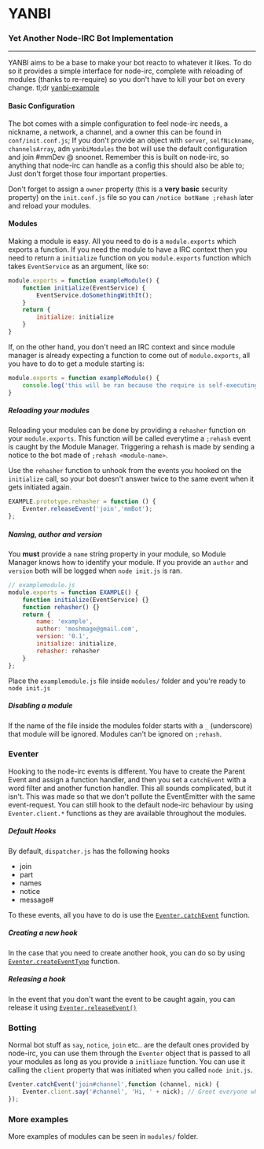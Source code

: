 # YANBI
### Yet Another Node-IRC Bot Implementation
---
YANBI aims to be a base to make your bot reacto to whatever it likes. To do so it provides a simple interface for node-irc, complete with reloading of modules (thanks to re-require) so you don't have to kill your bot on every change.
tl;dr [yanbi-example](https://github.com/moshmage/yanbi-example)


#### Basic Configuration
The bot comes with a simple configuration to feel node-irc needs, a nickname, a network, a channel, and a owner this can be found in `conf/init.conf.js`;
If you don't provide an object with `server`, `selfNickname`, `channelsArray`, adn `yanbiModules` the bot will use the default configuration and join #mmDev @ snoonet.
Remember this is built on node-irc, so anything that node-irc can handle as a config this should also be able to; Just don't forget those four important properties.

Don't forget to assign a `owner` property (this is a __very basic__ security property) on the `init.conf.js` file so you can `/notice botName ;rehash` later and reload your modules.

#### Modules
Making a module is easy. All you need to do is a `module.exports` which exports a function.
If you need the module to have a IRC context then you need to return a `initialize` function on you `module.exports` function which takes `EventService` as an argument, like so:

```js
module.exports = function exampleModule() {
    function initialize(EventService) {
        EventService.doSomethingWithIt();
    }
    return {
        initialize: initialize
    }
}
```

If, on the other hand, you don't need an IRC context and since module manager is already expecting a function to come out of `module.exports`, all you have to do to get a module starting is:

```js
module.exports = function exampleModule() {
    console.log('this will be ran because the require is self-executing the module.exports');
}
```

##### Reloading your modules
Reloading your modules can be done by providing a `rehasher` function on your `module.exports`. This function will be called everytime a `;rehash` event is caught by the Module Manager. Triggering a rehash is made by sending a notice to the bot made of `;rehash <module-name>`.

Use the `rehasher` function to unhook from the events you hooked on the `initialize` call, so your bot doesn't answer twice to the same event when it gets initiated again.

```js
EXAMPLE.prototype.rehasher = function () {
    Eventer.releaseEvent('join','mmBot');
};
```

##### Naming, author and version
You __must__ provide a `name` string property in your module, so Module Manager knows how to identify your module. If you provide an `author` and `version` both will be logged when `node init.js` is ran.

```js
// examplemodule.js
module.exports = function EXAMPLE() {
    function initialize(EventService) {}
    function rehasher() {}
    return {
        name: 'example',
        author: 'moshmage@gmail.com',
        version: '0.1',
        initialize: initialize,
        rehasher: rehasher
    }
};
```
Place the `examplemodule.js` file inside `modules/` folder and you're ready to `node init.js`

##### Disabling a module
If the name of the file inside the modules folder starts with a `_` (underscore) that module will be ignored.
Modules can't be ignored on `;rehash`.

### Eventer

Hooking to the node-irc events is different. You have to create the Parent Event and assign a function handler, and then you set a `catchEvent` with a word filter and another function handler. This all sounds complicated, but it isn't. This was made so that we don't pollute the EventEmitter with the same event-request. You can still hook to the default node-irc behaviour by using `Eventer.client.*` functions as they are available throughout the modules.

##### Default Hooks
By default, `dispatcher.js` has the following hooks
- join
- part
- names
- notice
- message#

To these events, all you have to do is use the [`Eventer.catchEvent`](https://github.com/moshmage/irc-slap-bot/blob/master/eventer.js#L54) function.

##### Creating a new hook
In the case that you need to create another hook, you can do so by using [`Eventer.createEventType`](https://github.com/moshmage/irc-slap-bot/blob/master/eventer.js#L34) function.

##### Releasing a hook
In the event that you don't want the event to be caught again, you can release it using [`Eventer.releaseEvent()`](https://github.com/moshmage/irc-slap-bot/blob/master/eventer.js#L78)

### Botting
Normal bot stuff as `say`, `notice`, `join` etc.. are the default ones provided by node-irc, you can use them through the `Eventer` object that is passed to all your modules as long as you provide a `initliaze` function. You can use it calling the `client` property that was initiated when you called `node init.js`.

```js
Eventer.catchEvent('join#channel',function (channel, nick) {
    Eventer.client.say('#channel', 'Hi, ' + nick); // Greet everyone who joins
});
```

### More examples
More examples of modules can be seen in `modules/` folder.